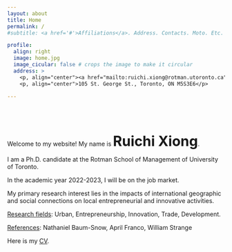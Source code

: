 ```yaml
---
layout: about
title: Home
permalink: /
#subtitle: <a href='#'>Affiliations</a>. Address. Contacts. Moto. Etc.

profile:
  align: right
  image: home.jpg
  image_cicular: false # crops the image to make it circular
  address: >
    <p, align="center"><a href="mailto:ruichi.xiong@rotman.utoronto.ca">ruichi.xiong@rotman.utoronto.ca</a> </p>
    <p, align="center">105 St. George St., Toronto, ON M5S3E6</p>
    
---
```


<p>&nbsp;</p>

<p>&nbsp;</p>

Welcome to my website! My name is <font size="+3"><b>Ruichi Xiong</b></font>.

I am a Ph.D. candidate at the Rotman School of Management of University of Toronto.

In the academic year 2022-2023, I will be on the job market. 

My primary research interest lies in the impacts of international geographic and social connections on local entrepreneurial and innovative activities.

<ins>Research fields</ins>: Urban, Entrepreneurship, Innovation, Trade, Development.

<ins>References</ins>: Nathaniel Baum-Snow, April Franco, William Strange

Here is my <a href="{{ site.url }}/assets/pdf/cv.pdf" target="_blank">CV</a>.
